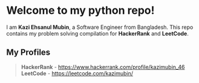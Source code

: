 # Welcome to my python repo!
I am **Kazi Ehsanul Mubin**, a Software Engineer from Bangladesh. This repo contains my problem solving compilation for **HackerRank** and **LeetCode**. 

## My Profiles
>**HackerRank** - https://www.hackerrank.com/profile/kazimubin_46
>**LeetCode** - https://leetcode.com/kazimubin/
